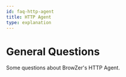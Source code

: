 ```yaml
---
id: faq-http-agent
title: HTTP Agent
type: explanation
---
```



# General Questions

Some questions about BrowZer's HTTP Agent.


